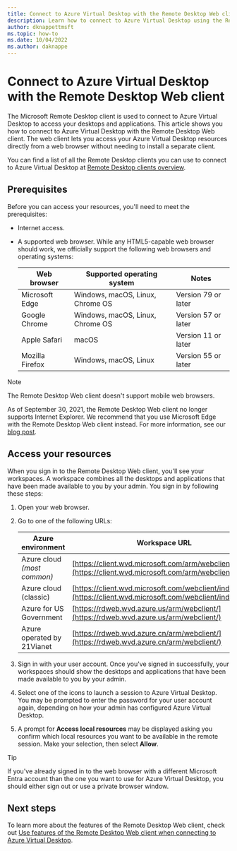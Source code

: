 ```yaml
---
title: Connect to Azure Virtual Desktop with the Remote Desktop Web client - Azure
description: Learn how to connect to Azure Virtual Desktop using the Remote Desktop web client.
author: dknappettmsft
ms.topic: how-to
ms.date: 10/04/2022
ms.author: daknappe
---
```


# Connect to Azure Virtual Desktop with the Remote Desktop Web client

The Microsoft Remote Desktop client is used to connect to Azure Virtual Desktop to access your desktops and applications. This article shows you how to connect to Azure Virtual Desktop with the Remote Desktop Web client. The web client lets you access your Azure Virtual Desktop resources directly from a web browser without needing to install a separate client.

You can find a list of all the Remote Desktop clients you can use to connect to Azure Virtual Desktop at [Remote Desktop clients overview](remote-desktop-clients-overview.md).

## Prerequisites

Before you can access your resources, you'll need to meet the prerequisites:

- Internet access.

- A supported web browser. While any HTML5-capable web browser should work, we officially support the following web browsers and operating systems:

   | Web browser       | Supported operating system       | Notes               |
   |-------------------|----------------------------------|---------------------|
   | Microsoft Edge    | Windows, macOS, Linux, Chrome OS | Version 79 or later |
   | Google Chrome     | Windows, macOS, Linux, Chrome OS | Version 57 or later |
   | Apple Safari      | macOS                            | Version 11 or later |
   | Mozilla Firefox   | Windows, macOS, Linux            | Version 55 or later |

> [!NOTE]
> The Remote Desktop Web client doesn't support mobile web browsers.
>
> As of September 30, 2021, the Remote Desktop Web client no longer supports Internet Explorer. We recommend that you use Microsoft Edge with the Remote Desktop Web client instead. For more information, see our [blog post](https://aka.ms/WVDSupportIE11).

## Access your resources

When you sign in to the Remote Desktop Web client, you'll see your workspaces. A workspace combines all the desktops and applications that have been made available to you by your admin. You sign in by following these steps:

1. Open your web browser.

1. Go to one of the following URLs:

   | Azure environment | Workspace URL |
   |--|--|
   | Azure cloud *(most common)* | [https://client.wvd.microsoft.com/arm/webclient/](https://client.wvd.microsoft.com/arm/webclient/) |
   | Azure cloud (classic) | [https://client.wvd.microsoft.com/webclient/index.html](https://client.wvd.microsoft.com/webclient/index.html) |
   | Azure for US Government | [https://rdweb.wvd.azure.us/arm/webclient/](https://rdweb.wvd.azure.us/arm/webclient/) |
   | Azure operated by 21Vianet | [https://rdweb.wvd.azure.cn/arm/webclient/](https://rdweb.wvd.azure.cn/arm/webclient/) |

1. Sign in with your user account. Once you've signed in successfully, your workspaces should show the desktops and applications that have been made available to you by your admin.

1. Select one of the icons to launch a session to Azure Virtual Desktop. You may be prompted to enter the password for your user account again, depending on how your admin has configured Azure Virtual Desktop.

1. A prompt for **Access local resources** may be displayed asking you confirm which local resources you want to be available in the remote session. Make your selection, then select **Allow**.

>[!TIP]
>If you've already signed in to the web browser with a different Microsoft Entra account than the one you want to use for Azure Virtual Desktop, you should either sign out or use a private browser window.

## Next steps

To learn more about the features of the Remote Desktop Web client, check out [Use features of the Remote Desktop Web client when connecting to Azure Virtual Desktop](client-features-web.md).
